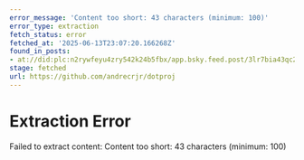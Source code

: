 ```yaml
---
error_message: 'Content too short: 43 characters (minimum: 100)'
error_type: extraction
fetch_status: error
fetched_at: '2025-06-13T23:07:20.166268Z'
found_in_posts:
- at://did:plc:n2rywfeyu4zry542k24b5fbx/app.bsky.feed.post/3lr7bia43qc2h
stage: fetched
url: https://github.com/andrecrjr/dotproj
---
```


# Extraction Error

Failed to extract content: Content too short: 43 characters (minimum: 100)